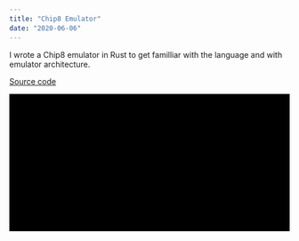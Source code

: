```yaml
---
title: "Chip8 Emulator"
date: "2020-06-06"
---
```


I wrote a Chip8 emulator in Rust to get familliar with the language and with emulator architecture.

[Source code](https://github.com/ablakey/chip8/)

![Chip8 Space Invaders](chip8.gif)
